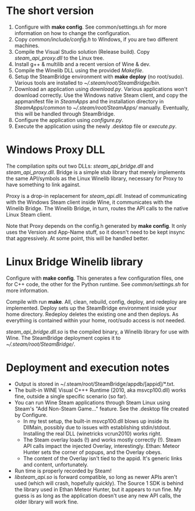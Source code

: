 # The short version

1. Configure with **make config**.  See common/settings.sh for more
information on how to change the configuration.
2. Copy *common/include/config.h* to Windows, if you are two different
machines.
3. Compile the Visual Studio solution (Release build).  Copy
*steam_api_proxy.dll* to the Linux tree.
4. Install g++ & multilib and a recent version of Wine & dev.
5. Compile the Winelib DLL using the provided *Makefile*.
6. Setup the SteamBridge environment with **make deploy** (no root/sudo).
Various tools are installed to *~/.steam/root/SteamBridge/bin*.
7. Download an application using *download.py*.  Various applications
won't download correctly.  Use the Windows native Steam client, and copy
the appmanifest file in *SteamApps* and the installation directory in
*SteamApps/common* to *~/.steam/root/SteamApps/* manually.  Eventually,
this will be handled through SteamBridge.
6. Configure the application using *configure.py*.
7. Execute the application using the newly .desktop file or *execute.py*.

# Windows Proxy DLL

The compilation spits out two DLLs: *steam_api_bridge.dll* and
*steam_api_proxy.dll*.  Bridge is a simple stub library that merely
implements the same API/symbols as the Linux Winelib library, necessary
for Proxy to have something to link against.

Proxy is a drop-in replacement for *steam_api.dll*.  Instead of
communicating with the Windows Steam client inside Wine, it communicates
with the Winelib Bridge. The Winelib Bridge, in turn, routes the API
calls to the native Linux Steam client.

Note that Proxy depends on the config.h generated by **make config**.
It only uses the Version and App-Name stuff, so it doesn't need to be kept
insync that aggressively.  At some point, this will be handled better.

# Linux Bridge Winelib library

Configure with **make config**.  This generates a few configuration files,
one for C++ code, the other for the Python runtime.  See
*common/settings.sh* for more information.

Compile with run **make**.  All, clean, rebuild, config, deploy, and
redeploy are implemented.  Deploy sets up the SteamBridge environment
inside your home directory.  Redeploy deletes the existing one and
then deploys.  As everything is contained within your home, root/sudo
access is not needed.

*steam_api_bridge.dll.so* is the compiled binary, a Winelib
library for use with Wine.  The SteamBridge deployment copies it to
*~/.steam/root/SteamBridge/*. 

# Deployment and execution notes

* Output is stored in ~/.steam/root/SteamBridge/appdb/[appid]/\*.txt.
* The built-in WINE Visual C+++ Runtime (2010, aka msvcp100.dll) works
  fine, outside a single specific scenario (so far).
* You can run Wine Steam applications through Steam Linux using Steam's
  "Add Non-Steam Game..." feature.  See the .desktop file created by
  Configure.
    * In my test setup, the built-in msvcp100.dll blows up inside its
      DllMain, possibly due to issues with establishing stdin/stdout.
      Installing the real DLL (winetricks vcrun2010) works right.
    * The Steam overlay loads (!) and works mostly correctly (!).
      Steam API calls impact the injected Overlay, interestingly.  Ethan:
      Meteor Hunter sets the corner of popups, and the Overlay obeys.
    * The content of the Overlay isn't tied to the appid.  It's
      generic links and content, unfortunately.
* Run time is properly recorded by Steam!
* *libsteam_api.so* is forward compatible, so long as newer APIs aren't
  used (which will crash, hopefully quickly).  The Source 1 SDK is behind
  the library used in Ethan Meteor Hunter, but it appears to run fine.
  My guess is as long as the application doesn't use any new API calls,
  the older library will work fine.

